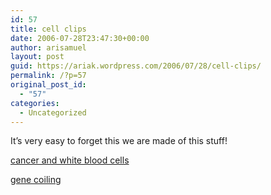 ```yaml
---
id: 57
title: cell clips
date: 2006-07-28T23:47:30+00:00
author: arisamuel
layout: post
guid: https://ariak.wordpress.com/2006/07/28/cell-clips/
permalink: /?p=57
original_post_id:
  - "57"
categories:
  - Uncategorized
---
```

It&#8217;s very easy to forget this we are made of this stuff!
  
[cancer and white blood cells](http://www.bbcmotiongallery.com/Customer/SearchDetails.aspx?searchText=CELL+BIOLOGY+(DISCIPLINE)&type=Keyword&itemId=1f4f4733-ff3e-46f0-8898-74483306dd0f&page=1 "cancer")

[gene coiling](http://www.bbcmotiongallery.com/Customer/SearchDetails.aspx?searchText=CELL+BIOLOGY+(DISCIPLINE)&type=Keyword&itemId=4eacb7a3-4a4a-4597-9132-33e12428b1da&page=1 "coiling nature")
